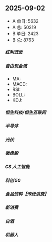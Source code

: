 ## 2025-09-02

- A 单日: 5632
- A 总: 50319
- B 单日: 2423
- B 总: 8763

##### **红利低波**

##### **自由现金流**

- MA:
- MACD:
- RSI:
- BOLL:
- KDJ:

##### **恒生科技/恒生互联网**

##### **半导体**

##### **光伏**

##### **微盘股**

##### **CS 人工智能**

##### **科创 50**

##### **食品饮料【传统消费】**

##### **新消费**

##### **白酒**

##### **机器人**
